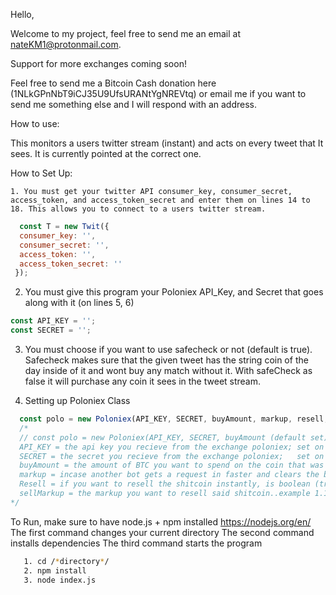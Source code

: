 Hello,

Welcome to my project, feel free to send me an email at nateKM1@protonmail.com.

Support for more exchanges coming soon!

Feel free to send me a Bitcoin Cash donation here (1NLkGPnNbT9iCJ35U9UfsURANtYgNREVtq)
or email me if you want to send me something else and I will respond with an address.


How to use:

  This monitors a users twitter stream (instant) and acts on every
  tweet that It sees. It is currently pointed at the correct one.

 How to Set Up:

    1. You must get your twitter API consumer_key, consumer_secret, access_token, and access_token_secret and enter them on lines 14 to 18. This allows you to connect to a users twitter stream.

  ```javascript
    const T = new Twit({
    consumer_key: '',
    consumer_secret: '',
    access_token: '',
    access_token_secret: ''
   });
  ```


  2. You must give this program your Poloniex API_Key, and Secret that goes along with it (on lines 5, 6)

  ```javascript
  const API_KEY = '';
  const SECRET = '';
  ```

  3. You must choose if you want to use safecheck or not (default is true). Safecheck makes sure that the given tweet has the string coin of the day inside of it and wont buy any match without it. With safeCheck as false it will purchase any coin it sees in the tweet stream.

  4. Setting up Poloniex Class

```javascript
  const polo = new Poloniex(API_KEY, SECRET, buyAmount, markup, resell, sellMarkup);
  /*
  // const polo = new Poloniex(API_KEY, SECRET, buyAmount (default set), markup (default set as 0));
  API_KEY = the api key you recieve from the exchange poloniex; set on line 5
  SECRET = the secret you recieve from the exchange poloniex;   set on line 6
  buyAmount = the amount of BTC you want to spend on the coin that was just tweeted about (min 0.000001); set on line 12
  markup = incase another bot gets a request in faster and clears the book, this lets you send a buy with a markup.      Recomended @ should be .01 - .05; set on line 13
  Resell = if you want to resell the shitcoin instantly, is boolean (true or false) set on line 14
  sellMarkup = the markup you want to resell said shitcoin..example 1.15 will resell at purchased price + 15% set on line 15
*/
```

 To Run, make sure to have node.js + npm installed https://nodejs.org/en/
  The first command changes your current directory
  The second command installs dependencies
  The third command starts the program

```bash
   1. cd /*directory*/
   2. npm install
   3. node index.js
```

